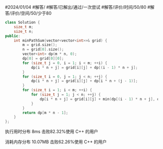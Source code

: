 #2024/01/04 #解答/ #解答/已解出/通过/一次尝试 #解答/评价/时间/50/80 #解答/评价/空间/50/少于80 

``` cpp
class Solution {
	size_t m;
	size_t n;
public:
	int minPathSum(vector<vector<int>>& grid) {
		m = grid.size();
		n = grid[0].size();
		vector<int> dp(m * n, 0);
		dp[0] = grid[0][0];
		for (size_t j = 0, i = 1; i < m; ++i) {
			dp[i * n + j] = grid[i][j] + dp[(i - 1) * n + j];
		}
		for (size_t i = 0, j = 1; j < n; ++j) {
			dp[i * n + j] = grid[i][j] + dp[i * n + (j - 1)];
		}
		for (size_t i = 1; i < m; ++i) {
			for (size_t j = 1; j < n; ++j) {
				dp[i * n + j] = grid[i][j] + min(dp[(i - 1) * n + j], dp[i * n + (j - 1)]);
			}
		}
		return dp[m * n - 1];
	}
};
```

执行用时分布
8ms
击败82.32%使用 C++ 的用户

消耗内存分布
10.07MB
击败62.26%使用 C++ 的用户